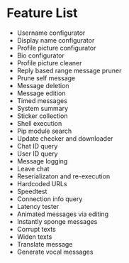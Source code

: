# Feature List

- Username configurator
- Display name configurator
- Profile picture configurator
- Bio configurator
- Profile picture cleaner
- Reply based range message pruner
- Prune self message
- Message deletion
- Message edition
- Timed messages
- System summary
- Sticker collection
- Shell execution
- Pip module search
- Update checker and downloader
- Chat ID query
- User ID query
- Message logging
- Leave chat
- Reserializaton and re-execution
- Hardcoded URLs
- Speedtest
- Connection info query
- Latency tester
- Animated messages via editing
- Instantly sponge messages
- Corrupt texts
- Widen texts
- Translate message
- Generate vocal messages
